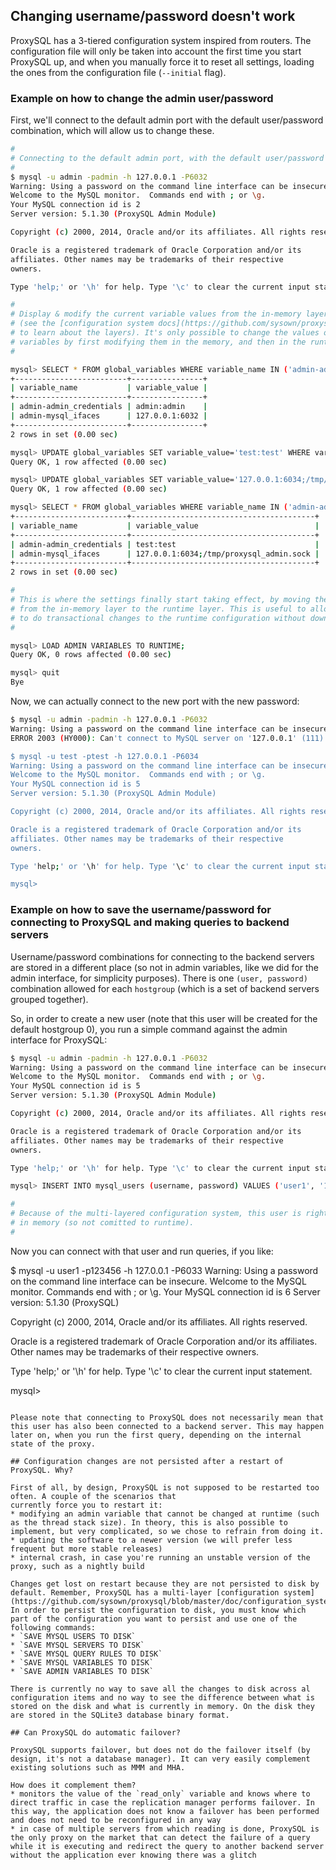## Changing username/password doesn't work

ProxySQL has a 3-tiered configuration system inspired from routers. The configuration file will only be taken into account the first time you start ProxySQL up, and when you manually force it to reset all settings, loading the ones from the configuration file (`--initial` flag).

### Example on how to change the admin user/password

First, we'll connect to the default admin port with the default user/password
combination, which will allow us to change these.

```bash
#
# Connecting to the default admin port, with the default user/password combination
#
$ mysql -u admin -padmin -h 127.0.0.1 -P6032
Warning: Using a password on the command line interface can be insecure.
Welcome to the MySQL monitor.  Commands end with ; or \g.
Your MySQL connection id is 2
Server version: 5.1.30 (ProxySQL Admin Module)

Copyright (c) 2000, 2014, Oracle and/or its affiliates. All rights reserved.

Oracle is a registered trademark of Oracle Corporation and/or its
affiliates. Other names may be trademarks of their respective
owners.

Type 'help;' or '\h' for help. Type '\c' to clear the current input statement.

#
# Display & modify the current variable values from the in-memory layer 
# (see the [configuration system docs](https://github.com/sysown/proxysql/blob/master/doc/configuration_system.md)
# to learn about the layers). It's only possible to change the values of the
# variables by first modifying them in the memory, and then in the runtime.
#

mysql> SELECT * FROM global_variables WHERE variable_name IN ('admin-admin_credentials','admin-mysql_ifaces');
+-------------------------+----------------+
| variable_name           | variable_value |
+-------------------------+----------------+
| admin-admin_credentials | admin:admin    |
| admin-mysql_ifaces      | 127.0.0.1:6032 |
+-------------------------+----------------+
2 rows in set (0.00 sec)

mysql> UPDATE global_variables SET variable_value='test:test' WHERE variable_name='admin-admin_credentials';
Query OK, 1 row affected (0.00 sec)

mysql> UPDATE global_variables SET variable_value='127.0.0.1:6034;/tmp/proxysql_admin.sock' WHERE variable_name='admin-mysql_ifaces';
Query OK, 1 row affected (0.00 sec)

mysql> SELECT * FROM global_variables WHERE variable_name IN ('admin-admin_credentials','admin-mysql_ifaces');
+-------------------------+-----------------------------------------+
| variable_name           | variable_value                          |
+-------------------------+-----------------------------------------+
| admin-admin_credentials | test:test                               |
| admin-mysql_ifaces      | 127.0.0.1:6034;/tmp/proxysql_admin.sock |
+-------------------------+-----------------------------------------+
2 rows in set (0.00 sec)

#
# This is where the settings finally start taking effect, by moving them
# from the in-memory layer to the runtime layer. This is useful to allow you
# to do transactional changes to the runtime configuration without downtime.
#

mysql> LOAD ADMIN VARIABLES TO RUNTIME;
Query OK, 0 rows affected (0.00 sec)

mysql> quit
Bye
```

Now, we can actually connect to the new port with the new password:

```bash
$ mysql -u admin -padmin -h 127.0.0.1 -P6032
Warning: Using a password on the command line interface can be insecure.
ERROR 2003 (HY000): Can't connect to MySQL server on '127.0.0.1' (111)

$ mysql -u test -ptest -h 127.0.0.1 -P6034
Warning: Using a password on the command line interface can be insecure.
Welcome to the MySQL monitor.  Commands end with ; or \g.
Your MySQL connection id is 5
Server version: 5.1.30 (ProxySQL Admin Module)

Copyright (c) 2000, 2014, Oracle and/or its affiliates. All rights reserved.

Oracle is a registered trademark of Oracle Corporation and/or its
affiliates. Other names may be trademarks of their respective
owners.

Type 'help;' or '\h' for help. Type '\c' to clear the current input statement.

mysql>
```

### Example on how to save the username/password for connecting to ProxySQL and making queries to backend servers

Username/password combinations for connecting to the backend servers are stored in a different place (so not in admin variables, like we did for the admin interface, for simplicity purposes). There is one `(user, password)` combination allowed for each `hostgroup` (which is a set of backend servers grouped together).

So, in order to create a new user (note that this user will be created for the
default hostgroup 0), you run a simple command against the admin interface for
ProxySQL:

```bash
$ mysql -u admin -padmin -h 127.0.0.1 -P6032
Warning: Using a password on the command line interface can be insecure.
Welcome to the MySQL monitor.  Commands end with ; or \g.
Your MySQL connection id is 5
Server version: 5.1.30 (ProxySQL Admin Module)

Copyright (c) 2000, 2014, Oracle and/or its affiliates. All rights reserved.

Oracle is a registered trademark of Oracle Corporation and/or its
affiliates. Other names may be trademarks of their respective
owners.

Type 'help;' or '\h' for help. Type '\c' to clear the current input statement.

mysql> INSERT INTO mysql_users (username, password) VALUES ('user1', '123456');

#
# Because of the multi-layered configuration system, this user is right now only
# in memory (so not comitted to runtime).
# 
```

Now you can connect with that user and run queries, if you like:

$ mysql -u user1 -p123456 -h 127.0.0.1 -P6033
Warning: Using a password on the command line interface can be insecure.
Welcome to the MySQL monitor.  Commands end with ; or \g.
Your MySQL connection id is 6
Server version: 5.1.30 (ProxySQL)

Copyright (c) 2000, 2014, Oracle and/or its affiliates. All rights reserved.

Oracle is a registered trademark of Oracle Corporation and/or its
affiliates. Other names may be trademarks of their respective
owners.

Type 'help;' or '\h' for help. Type '\c' to clear the current input statement.

mysql>
```

Please note that connecting to ProxySQL does not necessarily mean that this user has also been connected to a backend server. This may happen later on, when you run the first query, depending on the internal state of the proxy.

## Configuration changes are not persisted after a restart of ProxySQL. Why?

First of all, by design, ProxySQL is not supposed to be restarted too often. A couple of the scenarios that
currently force you to restart it:
* modifying an admin variable that cannot be changed at runtime (such as the thread stack size). In theory, this is also possible to implement, but very complicated, so we chose to refrain from doing it.
* updating the software to a newer version (we will prefer less frequent but more stable releases)
* internal crash, in case you're running an unstable version of the proxy, such as a nightly build

Changes get lost on restart because they are not persisted to disk by default. Remember, ProxySQL has a multi-layer [configuration system](https://github.com/sysown/proxysql/blob/master/doc/configuration_system.md). In order to persist the configuration to disk, you must know which part of the configuration you want to persist and use one of the following commands:
* `SAVE MYSQL USERS TO DISK`
* `SAVE MYSQL SERVERS TO DISK`
* `SAVE MYSQL QUERY RULES TO DISK`
* `SAVE MYSQL VARIABLES TO DISK`
* `SAVE ADMIN VARIABLES TO DISK`

There is currently no way to save all the changes to disk across al configuration items and no way to see the difference between what is stored on the disk and what is currently in memory. On the disk they are stored in the SQLite3 database binary format.

## Can ProxySQL do automatic failover?

ProxySQL supports failover, but does not do the failover itself (by design, it's not a database manager). It can very easily complement existing solutions such as MMM and MHA.

How does it complement them?
* monitors the value of the `read_only` variable and knows where to direct traffic in case the replication manager performs failover. In this way, the application does not know a failover has been performed and does not need to be reconfigured in any way
* in case of multiple servers from which reading is done, ProxySQL is the only proxy on the market that can detect the failure of a query while it is executing and redirect the query to another backend server without the application ever knowing there was a glitch

